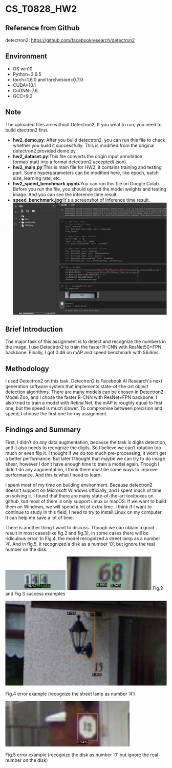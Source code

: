 # CS_T0828_HW2

## Reference from Github
 detectron2: https://github.com/facebookresearch/detectron2
## Environment
 - OS win10
 - Python=3.6.5
 - torch=1.6.0 and torchvision=0.7.0
 - CUDA=10.1
 - CuDNN=7.6
 - GCC=9.2
 
 ## Note
 The uploaded files are without Detectron2. If you wnat to run, you need to build dtectron2 first.
  - **hw2_demo.py**: After you build detectron2, you can run this file to check whether you build it successfully. This is modified from the original detectron2 provided demo.py.
  - **hw2_dataset.py**:This file converts the origin input annotation format(.mat) into a format detectron2 accepted(.json).
  - **hw2_main.py**:This is main file for HW2, it contains training and testing part. Some hyperparameters can be modified here, like epoch, batch size, learning rate, etc.
  - **hw2_speed_benchmark.ipynb**:You can run this file on Google Colab. Before you run the file, you should upload the model weights and testing image. And you can see the inference time result.
  - **speed_benchmark.jpg**:It's a screenshot of inference time result.
  ![image](https://github.com/kyliao426/CS_T0828_HW2/blob/main/speed_benchmark.jpg)
  
  ## Brief Introduction
  The major task of this assignment is to detect and recognize the numbers in the image. I use Detectron2 to train the faster R-CNN with ResNet50+FPN backbone. Finally, I got 0.46 on mAP and speed benchmark with 56.6ms. 
  
  ## Methodology
  I used Detectron2 on this task. Detectron2 is Facebook AI Research's next generation software system that implements state-of-the-art object detection algorithms. There are many models can be chosen in Detectron2 Model Zoo, and I chose the faster R-CNN with ResNet+FPN backbone. I also tried to train a model with Retina Net, the mAP is roughly equal to first one, but the speed is much slower. To compromise between precision and speed, I choose the first one for my assignment.
  
  ## Findings and Summary
  First, I didn’t do any data augmentation, because the task is digits detection, and it also needs to recognize the digits. So I believe we can’t rotation too much or even flip it. I thought if we do too much pre-processing, it won’t get a better performance. But later I thought that maybe we can try to do image shear, however I don’t have enough time to train a model again. Though I didn’t do any augmentation, I think there must be some ways to improve performance. And this is what I need to learn.
  
I spent most of my time on building environment. Because detectron2 doesn't support on Microsoft Windows officially, and I spent much of time on solving it. I found that there are many state-of-the-art toolboxes on github, but most of them is only support Linux or macOS. If we want to build them on Windows, we will spend a lot of extra time. I think if I want to continue to study in this field, I need to try to install Linux on my computer. It can help me save a lot of time.
 
There is another thing I want to discuss. Though we can obtain a good result in most cases(like fig.2 and fig.3), in some cases there will be ridiculous error. In Fig.4, the model recognized a street lamp as a number ‘4’. And in fig.5, it recognized a disk as a number ‘0’, but ignore the real number on the disk. 

![image](https://github.com/kyliao426/CS_T0828_HW2/blob/main/example%20image/2.jpg)
![image](https://github.com/kyliao426/CS_T0828_HW2/blob/main/example%20image/3.jpg)
Fig.2 and Fig.3  success examples

![image](https://github.com/kyliao426/CS_T0828_HW2/blob/main/example%20image/4.jpg)

Fig.4 error example (recognize the street lamp as number ‘4’)

![image](https://github.com/kyliao426/CS_T0828_HW2/blob/main/example%20image/5.jpg)

Fig.5 error example (recognize the disk as number ‘0’ but ignore the real number on the disk)

